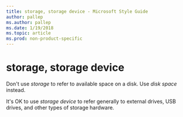 ```yaml
---
title: storage, storage device - Microsoft Style Guide
author: pallep
ms.author: pallep
ms.date: 1/19/2018
ms.topic: article
ms.prod: non-product-specific
---
```


# storage, storage device

Don't use *storage* to refer to available space on a disk. Use *disk space* instead. 

It's OK to use *storage device* to refer generally to external drives, USB drives, and other types of storage hardware. 
